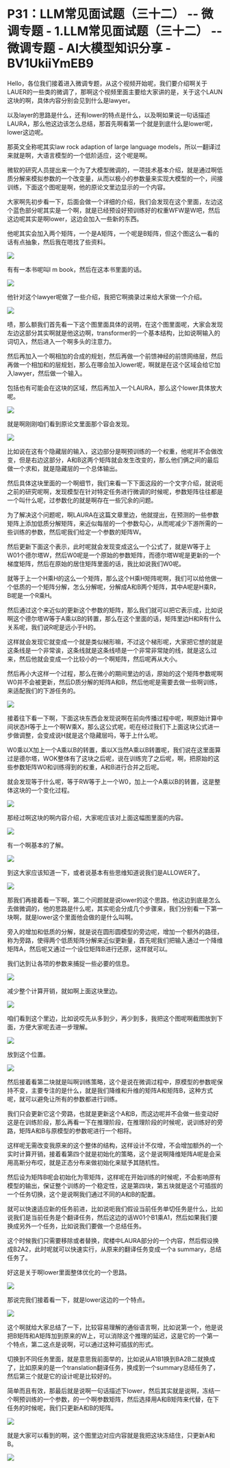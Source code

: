 # P31：LLM常见面试题（三十二） -- 微调专题 - 1.LLM常见面试题（三十二） -- 微调专题 - AI大模型知识分享 - BV1UkiiYmEB9

Hello，各位我们接着进入微调专题，从这个视频开始呢，我们要介绍啊关于LAUER的一些类的微调了，那啊这个视频里面主要给大家讲的是，关于这个LAUN这块的啊，具体内容分别会见到什么是lawyer。

以及layer的思路是什么，还有lower的特点是什么，以及啊如果说一句话描述LAURA，那么他这边该怎么总结，那首先啊看第一个就是到底什么是lower呢，lower这边呢。

那英文全称呢其实law rock adaption of large language models，所以一翻译过来就是啊，大语言模型的一个低阶适应，这个呢是啊。

微软的研究人员提出来一个为了大模型微调的，一项技术基本介绍，就是通过啊低质分解来模拟参数的一个改变量，从而以极小的参数量来实现大模型的一个，间接训练，下面这个图呢是啊，他的原论文里边显示的一个内容。

大家啊先初步看一下，后面会做一个详细的介绍，我们会发现在这个里面，左边这个蓝色部分呢其实是一个啊，就是已经预设好预训练好的权重WFW是W吧，然后这边呢其实是啊lower，这边会加入一些新的东西。

他呢其实会加入两个矩阵，一个是A矩阵，一个呢是B矩阵，但这个图这么一看的话有点抽象，然后我在嗯找了些资料。



![](img/b1a88bb827f8880b232cc726af467b6e_1.png)

有有一本书呢叫l m book，然后在这本书里面的话。

![](img/b1a88bb827f8880b232cc726af467b6e_3.png)

他针对这个lawyer呢做了一些介绍，我把它啊摘录过来给大家做一个介绍。

![](img/b1a88bb827f8880b232cc726af467b6e_5.png)

啧，那么额我们首先看一下这个图里面具体的说明，在这个图里面呢，大家会发现左边这部分其实啊就是他这边啊，transformer的一个基本结构，比如说啊输入的词切入，然后进入一个啊多头的注意力。

然后再加入一个啊相加的合成的规划，然后再做一个前馈神经的前馈网络层，然后再做一个相加和的层规划，那么在哪会加入lower呢，啊就是在这个区域会给它加入lawyer，然后做一个输入。

包括也有可能会在这块的区域，然后再加入一个LAURA，那么这个lower具体放大呢。

![](img/b1a88bb827f8880b232cc726af467b6e_7.png)

就是啊刚刚咱们看到原论文里面那个容会发现。

![](img/b1a88bb827f8880b232cc726af467b6e_9.png)

比如说在这有个隐藏层的输入，这边部分是啊预训练的一个权重，他呢并不会做改变，但是右边这部分，A和B这两个矩阵就会发生改变的，那么他们俩之间的最后做一个求和，就是隐藏层的一个总体输出。

然后具体这块里面的一个啊细节，我们来看一下下面这段的一个文字介绍，就说呃之前的研究呢啊，发现模型在针对特定任务进行微调的时候呢，参数矩阵往往都是一个叫什么呢，过参数化的就是啊存在一些冗余的问题。

为了解决这个问题呢，啊LAURA在这篇文章里边，他就提出，在预测的一些参数矩阵上添加低质分解矩阵，来近似每层的一个参数勾心，从而呢减少下游所需的一些训练的参数，然后呢我们给定一个参数的矩阵W。

然后更新下面这个表示，此时呢就会发现变成这么一个公式了，就是W等于上W01个德尔塔W，然后W0呢是一个原始的参数矩阵，而德尔塔W呢是更新的一个梯度矩阵，然后在原始的居住矩阵里面的话，我比如说我们W0呢。

就等于上一个H乘H的这么一个矩阵，那么这个H乘H矩阵呢啊，我们可以给他做一个低质的一个矩阵分解，怎么分解呢，分解成A和B两个矩阵，其中A呢是H乘R，B呢是一个R乘H。

然后通过这个来近似的更新这个参数的矩阵，那么我们就可以把它表示成，比如说啊这个德尔塔W等于A乘以B的转置，那么在这个里面的话，矩阵里边H和R有什么关系呢，我们说R呢是远小于H的。

这样就会发现它就变成一个就是类似梯形嘛，不过这个梯形呢，大家把它想的就是这条线是一个非常诶，这条线就是这条线啧是一个非常非常陡的线，就是这么过来，然后他就会变成一个比较小的一个啊矩阵，然后呢再从大小。

然后再小大这样一个过程，那么在微小的期间里边的话，原始的这个矩阵参数呢啊W0并不会被更新，然后D质分解的矩阵A和B，然后他呢是需要去做一些啊训练，来适配我们的下游任务的。



![](img/b1a88bb827f8880b232cc726af467b6e_11.png)

接着往下看一下啊，下面这块东西会发现说啊在前向传播过程中呢，啊原始计算中间状态H等于上一个啊W乘X，那么这公式呢，呃在经过我们下上面这块公式进一步做调整，会变成说H就是这个隐藏层吗，等于上什么呢。

W0乘以X加上一个A乘以B的转置，乘以X当然A乘以B转置呢，我们说在这里面算过是德尔塔，WOK整体有了这块之后呢，说在训练完了之后呢，啊，把原始的这些参数矩阵W0和训练得到的权重，A和B进行合并之后呢。

就会发现等于什么呢，等于RW等于上一个W0，加上一个A乘以B的转置，这是整体这块的一个变化过程。

![](img/b1a88bb827f8880b232cc726af467b6e_13.png)

那经过啊这块的啊内容介绍，大家呢应该对上面这幅图里面的内容。

![](img/b1a88bb827f8880b232cc726af467b6e_15.png)

有一个啊基本的了解。

![](img/b1a88bb827f8880b232cc726af467b6e_17.png)

到这大家应该知道一下，或者说基本有些思维知道说我们是ALLOWER了。

![](img/b1a88bb827f8880b232cc726af467b6e_19.png)

那我们再接着看一下啊，第二个问题就是说lower的这个思路，他这边到底是怎么去做微调的，他的思路是什么呢，其实呃会分成几个步骤来，我们分别看一下第一块啊，就是lower这个里面他会做的是什么叫啊。

旁入的增加和低质的分解，就是说在圆形圆模型的旁边呢，增加一个额外的路径，称为旁路，使得两个低质矩阵分解来近似更新量，首先呢我们把输入通过一个降维矩阵A，然后呢又通过一个设位矩阵B进行还原，这样就可以。

我们达到让各项的参数来捕捉一些必要的信息。

![](img/b1a88bb827f8880b232cc726af467b6e_21.png)

减少整个计算开销，就如啊上面这块里边。

![](img/b1a88bb827f8880b232cc726af467b6e_23.png)

咱们看到这个里边，比如说哎先从多到少，再少到多，我把这个图呢啊截图放到下面，方便大家呢去进一步理解。

![](img/b1a88bb827f8880b232cc726af467b6e_25.png)

放到这个位置。

![](img/b1a88bb827f8880b232cc726af467b6e_27.png)

然后接着看第二块就是叫啊训练策略，这个是说在微调过程中，原模型的参数呢保持不变，主要专注的是什么，就是我们降维和升维的矩阵A和矩阵B，这种方式呢，就可以避免让所有的参数都进行训练。

我们只会更新它这个旁路，也就是更新这个A和B，而这边呢并不会做一些变动好这是在训练阶段，那么再看一下在推理阶段，在推理阶段的时候呢，说训练好的旁路，矩阵A和B与原模型的参数呢进行一个相将。

这样呢无需改变我原来的这个整体的结构，这样设计不仅增，不会增加额外的一个实时计算开销，接着看第四个就是初始化的策略，这个是说啊降维矩阵A呢是会采用高斯分布哎，就是正态分布来做初始化来赋予其随机性。

然后设为矩阵B呢会初始化为零矩阵，这样呢在开始训练的时候呢，不会影响原有模型的输出，保证整个训练的一个稳定性，这是第四块，第五块就是这个可插拔的一个任务切换，这个是说啊我们通过不同的A和B的配置。

就可以快速适应新的任务前进，比如说呃我们假设当前任务单切任务是什么，比如说我们是当前任务是个翻译任务，然后这边的话W01个B1乘A1，然后如果我们要换成另外一个任务，比如说我们要做一个总结任务。

这个时候我们只需要移除或者替换，爬楼中LAURA部分的一个内容，然后假设换成B2A2，此时呢就可以快速实行，从原来的翻译任务变成一个a summary，总结任务了。

好这是关于啊lower里面整体优化的一个思路。

![](img/b1a88bb827f8880b232cc726af467b6e_29.png)

那说完我们接着看一下，就是lower这边的一个特点。

![](img/b1a88bb827f8880b232cc726af467b6e_31.png)

这个啊就给大家总结了一下，比较容易理解的通俗语言啊，比如说第一个，他是说把B矩阵和A矩阵加到原来的W上，可以消除这个推理的延迟，这是它的一个第一个特点，第二这点是说啊，可以通过这种可插拔的形式。

切换到不同任务里面，就是意思我前面举的，比如说从A1B1换到BA2B二就换成了，比如原来的是一个translation翻译任务，换成到一个summary总结任务了，然后第三个就是它的设计呢是比较好的。

简单而且有效，那最后就是说啊一句话描述下lower，然后其实就是说啊，冻结一个啊预训练的一个参数，的一个啊参数矩阵，然后选择用A和B矩阵来代替，在下任务的时候呢，我们只更新A和B的矩阵。



![](img/b1a88bb827f8880b232cc726af467b6e_33.png)

就是大家可以看到的啊，这个图里边对应内容就是我把这块冻结住，只更新A和B。

![](img/b1a88bb827f8880b232cc726af467b6e_35.png)
